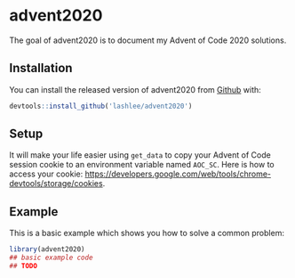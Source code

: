 
<!-- README.md is generated from README.Rmd. Please edit that file -->

# advent2020

<!-- badges: start -->

<!-- badges: end -->

The goal of advent2020 is to document my Advent of Code 2020 solutions.

## Installation

You can install the released version of advent2020 from
[Github](http://github.com/) with:

``` r
devtools::install_github('lashlee/advent2020')
```

## Setup

It will make your life easier using `get_data` to copy your Advent of
Code session cookie to an environment variable named `AOC_SC`. Here is
how to access your cookie:
<https://developers.google.com/web/tools/chrome-devtools/storage/cookies>.

## Example

This is a basic example which shows you how to solve a common problem:

``` r
library(advent2020)
## basic example code
## TODO
```
